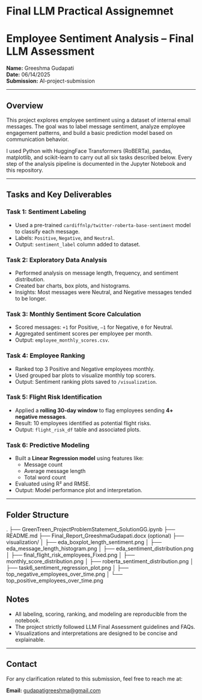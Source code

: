 # Final LLM Practical Assignemnet

# Employee Sentiment Analysis – Final LLM Assessment

**Name:** Greeshma Gudapati  
**Date:** 06/14/2025  
**Submission:** AI-project-submission

---

##  Overview

This project explores employee sentiment using a dataset of internal email messages. The goal was to label message sentiment, analyze employee engagement patterns, and build a basic prediction model based on communication behavior.

I used Python with HuggingFace Transformers (RoBERTa), pandas, matplotlib, and scikit-learn to carry out all six tasks described below. Every step of the analysis pipeline is documented in the Jupyter Notebook and this repository.

---

##  Tasks and Key Deliverables

### **Task 1: Sentiment Labeling**
- Used a pre-trained `cardiffnlp/twitter-roberta-base-sentiment` model to classify each message.
- Labels: `Positive`, `Negative`, and `Neutral`.
- Output: `sentiment_label` column added to dataset.

### **Task 2: Exploratory Data Analysis**
- Performed analysis on message length, frequency, and sentiment distribution.
- Created bar charts, box plots, and histograms.
- Insights: Most messages were Neutral, and Negative messages tended to be longer.

### **Task 3: Monthly Sentiment Score Calculation**
- Scored messages: `+1` for Positive, `–1` for Negative, `0` for Neutral.
- Aggregated sentiment scores per employee per month.
- Output: `employee_monthly_scores.csv`.

### **Task 4: Employee Ranking**
- Ranked top 3 Positive and Negative employees monthly.
- Used grouped bar plots to visualize monthly top scorers.
- Output: Sentiment ranking plots saved to `/visualization`.

### **Task 5: Flight Risk Identification**
- Applied a **rolling 30-day window** to flag employees sending **4+ negative messages**.
- Result: 10 employees identified as potential flight risks.
- Output: `flight_risk_df` table and associated plots.

### **Task 6: Predictive Modeling**
- Built a **Linear Regression model** using features like:
  - Message count
  - Average message length
  - Total word count
- Evaluated using R² and RMSE.  
- Output: Model performance plot and interpretation.

---

##  Folder Structure
.
├── GreenTreen_ProjectProblemStatement_SolutionGG.ipynb
├── README.md
├── Final_Report_GreeshmaGudapati.docx (optional)
├── visualization/
│   ├── eda_boxplot_length_sentiment.png
│   ├── eda_message_length_histogram.png
│   ├── eda_sentiment_distribution.png
│   ├── final_flight_risk_employees_Fixed.png
│   ├── monthly_score_distribution.png
│   ├── roberta_sentiment_distribution.png
│   ├── task6_sentiment_regression_plot.png
│   ├── top_negative_employees_over_time.png
│   └── top_positive_employees_over_time.png


##  Notes

- All labeling, scoring, ranking, and modeling are reproducible from the notebook.
- The project strictly followed LLM Final Assessment guidelines and FAQs.
- Visualizations and interpretations are designed to be concise and explainable.

---

##  Contact

For any clarification related to this submission, feel free to reach me at:

**Email:** gudapatigreeshma@gmail.com  
